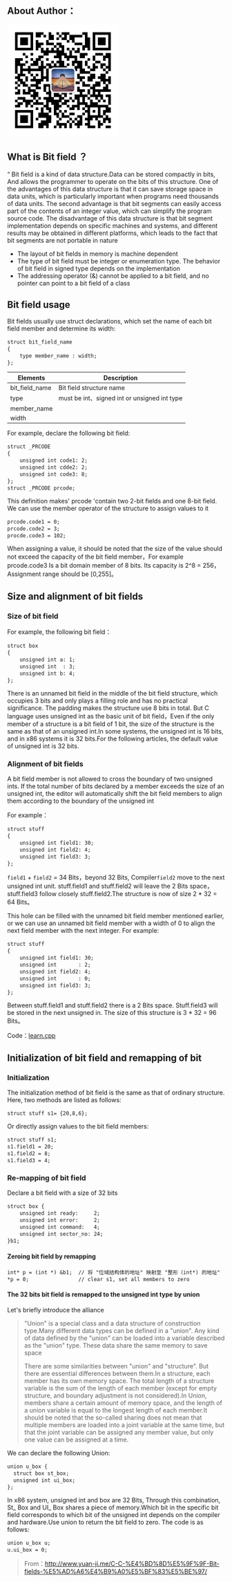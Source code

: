 ## About Author：


![](../img/wechat.jpg)

## What is Bit field ？

“ Bit field is a kind of data structure.Data can be stored compactly in bits, And allows the programmer to operate on the bits of this structure. One of the advantages of this data structure is that it can save storage space in data units, which is particularly important when programs need thousands of data units. The second advantage is that bit segments can easily access part of the contents of an integer value, which can simplify the program source code. The disadvantage of this data structure is that bit segment implementation depends on specific machines and systems, and different results may be obtained in different platforms, which leads to the fact that bit segments are not portable in nature

- The layout of bit fields in memory is machine dependent
- The type of bit field must be integer or enumeration type. The behavior of bit field in signed type depends on the implementation
- The addressing operator (&) cannot be applied to a bit field, and no pointer can point to a bit field of a class

## Bit field usage

Bit fields usually use struct declarations, which set the name of each bit field member and determine its width:

```
struct bit_field_name
{
	type member_name : width;
};
```



| Elements       | Description                                                  |
| -------------- | ------------------------------------------------------------ |
| bit_field_name | Bit field structure name                                     |
| type           | must be int、signed int or unsigned int type                 |
| member_name    |                                                              |
| width          |                                                              |

For example, declare the following bit field:

```
struct _PRCODE
{
	unsigned int code1: 2;
	unsigned int cdde2: 2;
	unsigned int code3: 8;
};
struct _PRCODE prcode;
```

This definition makes' prcode 'contain two 2-bit fields and one 8-bit field. We can use the member operator of the structure to assign values to it

```
prcode.code1 = 0;
prcode.code2 = 3;
procde.code3 = 102;
```

When assigning a value, it should be noted that the size of the value should not exceed the capacity of the bit field member，For example prcode.code3 Is a bit domain member of 8 bits. Its capacity is 2^8 = 256，Assignment range should be [0,255]。

## Size and alignment of bit fields

### Size of bit field

For example, the following bit field：

```
struct box 
{
	unsigned int a: 1;
	unsigned int  : 3;
	unsigned int b: 4;
};
```
There is an unnamed bit field in the middle of the bit field structure, which occupies 3 bits and only plays a filling role and has no practical significance. The padding makes the structure use 8 bits in total. But C language uses unsigned int as the basic unit of bit field，Even if the only member of a structure is a bit field of 1 bit, the size of the structure is the same as that of an unsigned int.In some systems, the unsigned int is 16 bits, and in x86 systems it is 32 bits.For the following articles, the default value of unsigned int is 32 bits.

### Alignment of bit fields

A bit field member is not allowed to cross the boundary of two unsigned ints. If the total number of bits declared by a member exceeds the size of an unsigned int, the editor will automatically shift the bit field members to align them according to the boundary of the unsigned int

For example：

```
struct stuff 
{
	unsigned int field1: 30;
	unsigned int field2: 4;
	unsigned int field3: 3;
};
```



`field1` + `field2` = 34 Bits，beyond 32 Bits, Compiler`field2` move to the next unsigned int unit. stuff.field1 and stuff.field2 will leave the 2 Bits space， stuff.field3 follow closely stuff.field2.The structure is now of size 2 * 32 = 64 Bits。

This hole can be filled with the unnamed bit field member mentioned earlier, or we can use an unnamed bit field member with a width of 0 to align the next field member with the next integer.
For example:

```
struct stuff 
{
	unsigned int field1: 30;
	unsigned int       : 2;
	unsigned int field2: 4;
	unsigned int       : 0;
	unsigned int field3: 3; 
};
```



Between stuff.field1 and stuff.field2 there is a 2 Bits space. Stuff.field3 will be stored in the next unsigned in. The size of this structure is 3 * 32 = 96 Bits。

Code：[learn.cpp](learn.cpp)

## Initialization of bit field and remapping of bit

### Initialization


The initialization method of bit field is the same as that of ordinary structure. Here, two methods are listed as follows:

```
struct stuff s1= {20,8,6};
```

Or directly assign values to the bit field members:

```
struct stuff s1;
s1.field1 = 20;
s1.field2 = 8;
s1.field3 = 4;
```

### Re-mapping of bit field

Declare a bit field with a size of 32 bits

```
struct box {
	unsigned int ready:     2;
	unsigned int error:     2;
	unsigned int command:   4;
	unsigned int sector_no: 24;
}b1;
```

#### Zeroing bit field by remapping

```
int* p = (int *) &b1;  // 将 "位域结构体的地址" 映射至 "整形（int*) 的地址" 
*p = 0;                // clear s1, set all members to zero
```

#### The 32 bits bit field is remapped to the unsigned int type by union

Let's briefly introduce the alliance

> "Union" is a special class and a data structure of construction type.Many different data types can be defined in a "union". Any kind of data defined by the "union" can be loaded into a variable described as the "union" type. These data share the same memory to save space
>
> There are some similarities between "union" and "structure". But there are essential differences between them.In a structure, each member has its own memory space. The total length of a structure variable is the sum of the length of each member (except for empty structure, and boundary adjustment is not considered).In Union, members share a certain amount of memory space, and the length of a union variable is equal to the longest length of each member.It should be noted that the so-called sharing does not mean that multiple members are loaded into a joint variable at the same time, but that the joint variable can be assigned any member value, but only one value can be assigned at a time.

We can declare the following Union:

```
union u_box {
  struct box st_box;
  unsigned int ui_box;
};
```



In x86 system, unsigned int and box are 32 Bits, Through this combination, St_ Box and UI_ Box shares a piece of memory.Which bit in the specific bit field corresponds to which bit of the unsigned int depends on the compiler and hardware.Use union to return the bit field to zero. The code is as follows:

```
union u_box u;
u.ui_box = 0;
```

> From：<http://www.yuan-ji.me/C-C-%E4%BD%8D%E5%9F%9F-Bit-fields-%E5%AD%A6%E4%B9%A0%E5%BF%83%E5%BE%97/>
